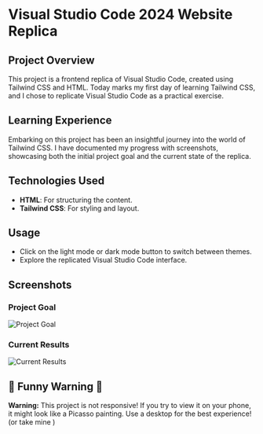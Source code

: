 # Visual Studio Code 2024 Website Replica

## Project Overview
This project is a frontend replica of Visual Studio Code, created using Tailwind CSS and HTML. Today marks my first day of learning Tailwind CSS, and I chose to replicate Visual Studio Code as a practical exercise.

## Learning Experience
Embarking on this project has been an insightful journey into the world of Tailwind CSS. I have documented my progress with screenshots, showcasing both the initial project goal and the current state of the replica.

## Technologies Used
- **HTML**: For structuring the content.
- **Tailwind CSS**: For styling and layout.

## Usage
- Click on the light mode or dark mode button to switch between themes.
- Explore the replicated Visual Studio Code interface.

## Screenshots
### Project Goal
![Project Goal](./images/project_goal.png)

### Current Results
![Current Results](./images/current_results.png)


## 🚨 Funny Warning 🚨
**Warning:** This project is not responsive! If you try to view it on your phone, it might look like a Picasso painting. Use a desktop for the best experience!(or take mine )